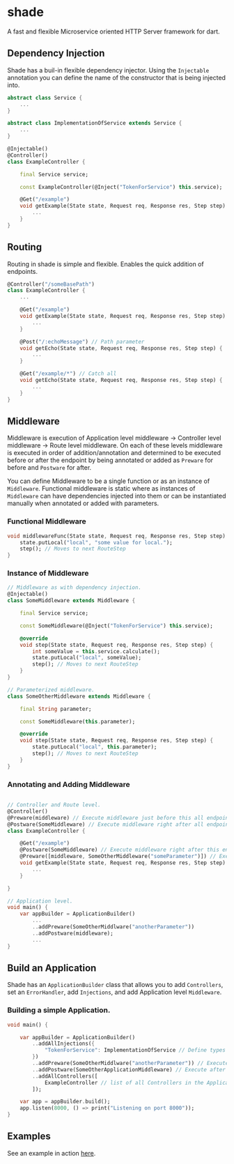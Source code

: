 # shade
A fast and flexible Microservice oriented HTTP Server framework for dart.
## Dependency Injection
Shade has a buil-in flexible dependency injector. Using the `Injectable` annotation you can define the name of the constructor that is being injected into.
```dart
abstract class Service {
    ...
}

abstract class ImplementationOfService extends Service {
    ...
}

@Injectable()
@Controller()
class ExampleController {

    final Service service;

    const ExampleController(@Inject("TokenForService") this.service);

    @Get("/example")
    void getExample(State state, Request req, Response res, Step step) {
        ...
    }
}
```
## Routing
Routing in shade is simple and flexible. Enables the quick addition of endpoints.
```dart
@Controller("/someBasePath")
class ExampleController {
    ...

    @Get("/example")
    void getExample(State state, Request req, Response res, Step step) {
        ...
    }

    @Post("/:echoMessage") // Path parameter
    void getEcho(State state, Request req, Response res, Step step) {
        ...
    }

    @Get("/example/*") // Catch all
    void getEcho(State state, Request req, Response res, Step step) {
        ...
    }
}
```
## Middleware
Middleware is execution of Application level middleware -> Controller level middleware -> Route level middleware. On each of these levels middleware is executed in order of addition/annotation and determined to be executed before or after the endpoint by being annotated or added as `Preware` for before and `Postware` for after.

You can define Middleware to be a single function or as an instance of `Middleware`. Functional middleware is static where as instances of `Middleware` can have dependencies injected into them or can be instantiated manually when annotated or added with parameters.
### Functional Middleware
```dart
void middlewareFunc(State state, Request req, Response res, Step step) {
    state.putLocal("local", "some value for local.");
    step(); // Moves to next RouteStep
}
```
### Instance of Middleware
```dart
// Middleware as with dependency injection.
@Injectable()
class SomeMiddleware extends Middleware {

    final Service service;

    const SomeMiddleware(@Inject("TokenForService") this.service);

    @override
    void step(State state, Request req, Response res, Step step) {
        int someValue = this.service.calculate();
        state.putLocal("local", someValue);
        step(); // Moves to next RouteStep
    }
}

// Parameterized middleware.
class SomeOtherMiddleware extends Middleware {

    final String parameter;

    const SomeMiddleware(this.parameter);

    @override
    void step(State state, Request req, Response res, Step step) {
        state.putLocal("local", this.parameter);
        step(); // Moves to next RouteStep
    }
}
```
### Annotating and Adding Middleware
```dart

// Controller and Route level.
@Controller()
@Preware(middleware) // Execute middleware just before this all endpoints in this Controller
@Postware(SomeMiddleware) // Execute middleware right after all endpoints in this Controller
class ExampleController {

    @Get("/example")
    @Postware(SomeMiddleware) // Execute middleware right after this endpoint
    @Preware([middleware, SomeOtherMiddleware("someParameter")]) // Execute all middleware in order just before this endpoint
    void getExample(State state, Request req, Response res, Step step) {
        ...
    }

}

// Application level.
void main() {
    var appBuilder = ApplicationBuilder()
        ...
        ..addPreware(SomeOtherMiddlware("anotherParameter"))
        ..addPostware(middleware);
        ...
}
```
## Build an Application
Shade has an `ApplicationBuilder` class that allows you to add `Controllers`, set an `ErrorHandler`, add `Injections`, and add Application level `Middleware`.
### Building a simple Application.
```dart
void main() {

    var appBuilder = ApplicationBuilder()
        ..addAllInjections({
            "TokenForService": ImplementationOfService // Define types or instances of types for your injections
        })
        ..addPreware(SomeOtherMiddlware("anotherParameter")) // Execute before all endpoints in the application
        ..addPostware(SomeOtherApplicationMiddleware) // Execute after all endpoints in the application
        ..addAllControllers([
            ExampleController // list of all Controllers in the Application
        ]);

    var app = appBuilder.build();
    app.listen(8000, () => print("Listening on port 8000"));
}
```
## Examples
See an example in action [here](https://www.github.com/warix-io/shade/example).